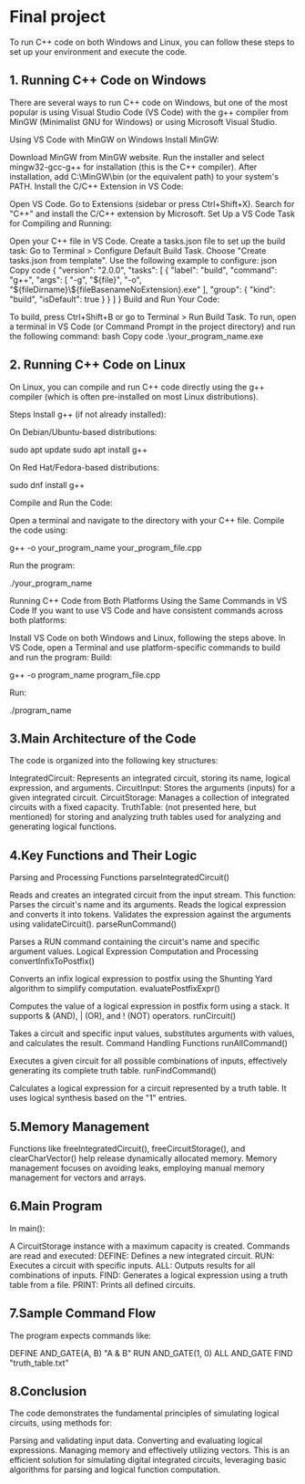 
# Final project

To run C++ code on both Windows and Linux, you can follow these steps to set up your environment and execute the code.

## 1. Running C++ Code on Windows
There are several ways to run C++ code on Windows, but one of the most popular is using Visual Studio Code (VS Code) with the g++ compiler from MinGW (Minimalist GNU for Windows) or using Microsoft Visual Studio.

Using VS Code with MinGW on Windows
Install MinGW:

Download MinGW from MinGW website.
Run the installer and select mingw32-gcc-g++ for installation (this is the C++ compiler).
After installation, add C:\MinGW\bin (or the equivalent path) to your system's PATH.
Install the C/C++ Extension in VS Code:

Open VS Code.
Go to Extensions (sidebar or press Ctrl+Shift+X).
Search for "C++" and install the C/C++ extension by Microsoft.
Set Up a VS Code Task for Compiling and Running:

Open your C++ file in VS Code.
Create a tasks.json file to set up the build task:
Go to Terminal > Configure Default Build Task.
Choose "Create tasks.json from template".
Use the following example to configure:
json
Copy code
{
    "version": "2.0.0",
    "tasks": [
        {
            "label": "build",
            "command": "g++",
            "args": [
                "-g",
                "${file}",
                "-o",
                "${fileDirname}\\${fileBasenameNoExtension}.exe"
            ],
            "group": {
                "kind": "build",
                "isDefault": true
            }
        }
    ]
}
Build and Run Your Code:

To build, press Ctrl+Shift+B or go to Terminal > Run Build Task.
To run, open a terminal in VS Code (or Command Prompt in the project directory) and run the following command:
bash
Copy code
.\your_program_name.exe

## 2. Running C++ Code on Linux
On Linux, you can compile and run C++ code directly using the g++ compiler (which is often pre-installed on most Linux distributions).

Steps
Install g++ (if not already installed):

On Debian/Ubuntu-based distributions:

sudo apt update
sudo apt install g++

On Red Hat/Fedora-based distributions:

sudo dnf install g++

Compile and Run the Code:

Open a terminal and navigate to the directory with your C++ file.
Compile the code using:

g++ -o your_program_name your_program_file.cpp

Run the program:

./your_program_name

Running C++ Code from Both Platforms Using the Same Commands in VS Code
If you want to use VS Code and have consistent commands across both platforms:

Install VS Code on both Windows and Linux, following the steps above.
In VS Code, open a Terminal and use platform-specific commands to build and run the program:
Build:

g++ -o program_name program_file.cpp

Run:

./program_name

## 3.Main Architecture of the Code
The code is organized into the following key structures:

IntegratedCircuit: Represents an integrated circuit, storing its name, logical expression, and arguments.
CircuitInput: Stores the arguments (inputs) for a given integrated circuit.
CircuitStorage: Manages a collection of integrated circuits with a fixed capacity.
TruthTable: (not presented here, but mentioned) for storing and analyzing truth tables used for analyzing and generating logical functions.

## 4.Key Functions and Their Logic
Parsing and Processing Functions
parseIntegratedCircuit()

Reads and creates an integrated circuit from the input stream.
This function:
Parses the circuit's name and its arguments.
Reads the logical expression and converts it into tokens.
Validates the expression against the arguments using validateCircuit().
parseRunCommand()

Parses a RUN command containing the circuit's name and specific argument values.
Logical Expression Computation and Processing
convertInfixToPostfix()

Converts an infix logical expression to postfix using the Shunting Yard algorithm to simplify computation.
evaluatePostfixExpr()

Computes the value of a logical expression in postfix form using a stack. It supports & (AND), | (OR), and ! (NOT) operators.
runCircuit()

Takes a circuit and specific input values, substitutes arguments with values, and calculates the result.
Command Handling Functions
runAllCommand()

Executes a given circuit for all possible combinations of inputs, effectively generating its complete truth table.
runFindCommand()

Calculates a logical expression for a circuit represented by a truth table. It uses logical synthesis based on the "1" entries.

## 5.Memory Management
Functions like freeIntegratedCircuit(), freeCircuitStorage(), and clearCharVector() help release dynamically allocated memory. Memory management focuses on avoiding leaks, employing manual memory management for vectors and arrays.

## 6.Main Program
In main():

A CircuitStorage instance with a maximum capacity is created.
Commands are read and executed:
DEFINE: Defines a new integrated circuit.
RUN: Executes a circuit with specific inputs.
ALL: Outputs results for all combinations of inputs.
FIND: Generates a logical expression using a truth table from a file.
PRINT: Prints all defined circuits.

## 7.Sample Command Flow
The program expects commands like:

DEFINE AND_GATE(A, B) "A & B"
RUN AND_GATE(1, 0)
ALL AND_GATE
FIND "truth_table.txt"

## 8.Conclusion
The code demonstrates the fundamental principles of simulating logical circuits, using methods for:

Parsing and validating input data.
Converting and evaluating logical expressions.
Managing memory and effectively utilizing vectors.
This is an efficient solution for simulating digital integrated circuits, leveraging basic algorithms for parsing and logical function computation.





